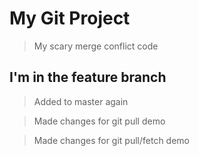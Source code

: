 # My Git Project

> My scary merge conflict code

## I'm in the feature branch

>Added to master again

> Made changes for git pull demo

> Made changes for git pull/fetch demo

